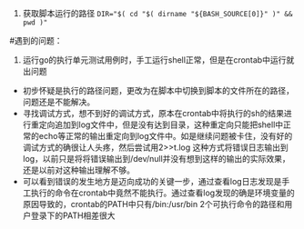 1. 获取脚本运行的路径
`DIR="$( cd "$( dirname "${BASH_SOURCE[0]}" )" && pwd )"`










#遇到的问题：
1. 运行go的执行单元测试用例时，手工运行shell正常，但是在crontab中运行就出问题
  + 初步怀疑是执行的路径问题，更改为在脚本中切换到脚本的文件所在的路径，问题还是不能解决。
  + 寻找调试方式，想不到好的调试方式，原本在crontab中将执行的sh的结果进行重定向追加到log文件中，但是没有达到目录，这种重定向只能把shell中正常的echo等正常的输出重定向到log文件中。如是继续问题被卡住，没有好的调试方式的确很让人头疼，然后尝试用2>>t.log 这种方式将错误日志输出到log，以前只是将将错误输出到/dev/null并没有想到这样的输出的实际效果，还是以前对这种输出理解不够。
  + 可以看到错误的发生地方是迈向成功的关键一步，通过查看log日志发现是手工执行的命令在crontab中竟然不能执行。通过查看log发现的确是环境变量的原因导致的，crontab的PATH中只有/bin:/usr/bin 2个可执行命令的路径和用户登录下的PATH相差很大
